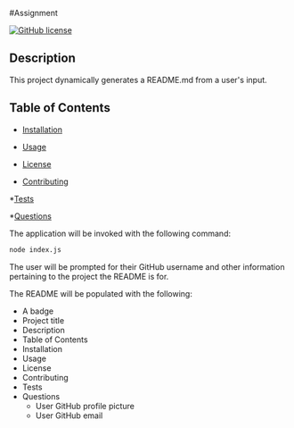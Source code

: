 #Assignment

[![GitHub license](https://img.shields.io/badge/license-${license}-blue.svg)](https://github.com/smtmarie/readmeassignment)

## Description

This project dynamically generates a README.md from a user's input. 

## Table of Contents

* [Installation](#installation)

* [Usage](#usage)

* [License](#license)

* [Contributing](#contributing)

*[Tests](#tests)

*[Questions](#questions)


The application will be invoked with the following command:

```sh
node index.js
```

The user will be prompted for their GitHub username and other information pertaining to the project the README is for.

The README will be populated with the following:

* A badge
* Project title
* Description
* Table of Contents
* Installation
* Usage
* License
* Contributing
* Tests
* Questions
  * User GitHub profile picture
  * User GitHub email






